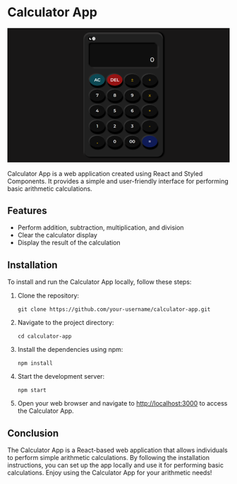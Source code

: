 # Calculator App

![calculator-app](calculator.png)


Calculator App is a web application created using React and Styled Components. It provides a simple and user-friendly interface for performing basic arithmetic calculations.

## Features

- Perform addition, subtraction, multiplication, and division
- Clear the calculator display
- Display the result of the calculation

## Installation

To install and run the Calculator App locally, follow these steps:

1. Clone the repository:

   ```shell
   git clone https://github.com/your-username/calculator-app.git
   ```

2. Navigate to the project directory:

   ```shell
   cd calculator-app
   ```

3. Install the dependencies using npm:

   ```shell
   npm install
   ```

4. Start the development server:

   ```shell
   npm start
   ```

5. Open your web browser and navigate to [http://localhost:3000](http://localhost:3000) to access the Calculator App.

## Conclusion

The Calculator App is a React-based web application that allows individuals to perform simple arithmetic calculations. By following the installation instructions, you can set up the app locally and use it for performing basic calculations. Enjoy using the Calculator App for your arithmetic needs!
